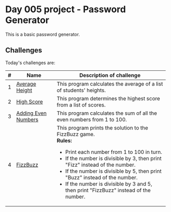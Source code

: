 # Day 005 project - Password Generator

This is a basic password generator.

## Challenges

Today's challenges are:

| # | Name | Description of challenge |
| --- | --- | --- |
| 1 | [Average Height](../challenges/challenge1.py) | This program calculates the average of a list of students' heights. |
| 2 | [High Score](../challenges/challenge2.py) | This program determines the highest score from a list of scores. |
| 3 | [Adding Even Numbers](../challenges/challenge3.py) | This program calculates the sum of all the even numbers from 1 to 100. |
| 4 | [FizzBuzz](../challenges/challenge4.py) | This program prints the solution to the FizzBuzz game. <br> **Rules:** <br> <ul><li>Print each number from 1 to 100 in turn.</li><li>If the number is divisible by 3, then print "Fizz" instead of the number.</li><li>If the number is divisible by 5, then print "Buzz" instead of the number.</li><li>If the number is divisible by 3 and 5, then print "FizzBuzz" instead of the number.</li></ul> |